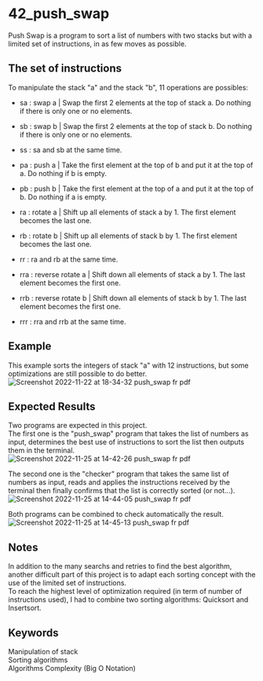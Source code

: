 # 42_push_swap
Push Swap is a program to sort a list of numbers with two stacks but with a limited set of instructions, in as few moves as possible.  

## The set of instructions
To manipulate the stack "a" and the stack "b", 11 operations are possibles:  
- sa : swap a | Swap the first 2 elements at the top of stack a. Do nothing if there is only one or no elements.  
- sb : swap b | Swap the first 2 elements at the top of stack b. Do nothing if there is only one or no elements.  
- ss : sa and sb at the same time.  

- pa : push a | Take the first element at the top of b and put it at the top of a. Do nothing if b is empty.  
- pb : push b | Take the first element at the top of a and put it at the top of b. Do nothing if a is empty.  

- ra : rotate a | Shift up all elements of stack a by 1. The first element becomes the last one.  
- rb : rotate b | Shift up all elements of stack b by 1. The first element becomes the last one.  
- rr : ra and rb at the same time.  

- rra : reverse rotate a | Shift down all elements of stack a by 1. The last element becomes the first one.  
- rrb : reverse rotate b | Shift down all elements of stack b by 1. The last element becomes the first one.  
- rrr : rra and rrb at the same time.  

## Example
This example sorts the integers of stack "a" with 12 instructions, but some optimizations are still possible to do better.  
![Screenshot 2022-11-22 at 18-34-32 push_swap fr pdf](https://user-images.githubusercontent.com/52746061/203382812-451de35e-686f-4523-915b-57374debcd0f.png)  

## Expected Results
Two programs are expected in this project.  
The first one is the "push_swap" program that takes the list of numbers as input, determines the best use of instructions to sort the list then outputs them in the terminal.  
![Screenshot 2022-11-25 at 14-42-26 push_swap fr pdf](https://user-images.githubusercontent.com/52746061/203998124-0b01c0b3-105c-4670-be5d-62507c4684d4.png)

The second one is the "checker" program that takes the same list of numbers as input, reads and applies the instructions received by the terminal then finally confirms that the list is correctly sorted (or not...).  
![Screenshot 2022-11-25 at 14-44-05 push_swap fr pdf](https://user-images.githubusercontent.com/52746061/203998260-3ced866c-1cd8-458f-a6ca-bf0aef01c1a1.png)

Both programs can be combined to check automatically the result.
![Screenshot 2022-11-25 at 14-45-13 push_swap fr pdf](https://user-images.githubusercontent.com/52746061/203998468-267ae17d-b55e-4314-b51d-a96911c414a6.png)

## Notes
In addition to the many searchs and retries to find the best algorithm, another difficult part of this project is to adapt each sorting concept with the use of the limited set of instructions.  
To reach the highest level of optimization required (in term of number of instructions used), I had to combine two sorting algorithms: Quicksort and Insertsort.  

## Keywords
Manipulation of stack  
Sorting algorithms  
Algorithms Complexity (Big O Notation)  
